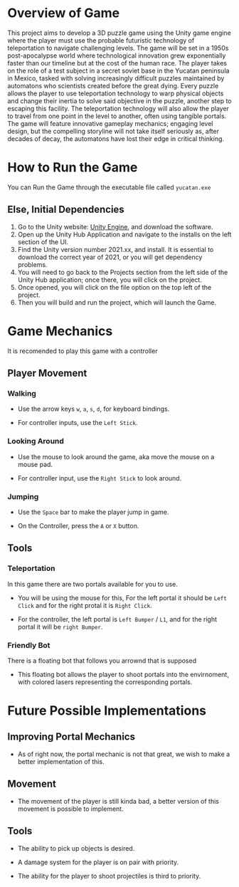 # Overview of Game
This project aims to develop a 3D puzzle game using the Unity game engine where the
player must use the probable futuristic technology of teleportation to navigate challenging levels.
The game will be set in a 1950s post-apocalypse world where technological innovation grew
exponentially faster than our timeline but at the cost of the human race. The player takes on the
role of a test subject in a secret soviet base in the Yucatan peninsula in Mexico, tasked with
solving increasingly difficult puzzles maintained by automatons who scientists created before
the great dying. Every puzzle allows the player to use teleportation technology to warp physical
objects and change their inertia to solve said objective in the puzzle, another step to escaping
this facility. The teleportation technology will also allow the player to travel from one point in the
level to another, often using tangible portals. The game will feature innovative gameplay
mechanics; engaging level design, but the compelling storyline will not take itself seriously as,
after decades of decay, the automatons have lost their edge in critical thinking.

# How to Run the Game

You can Run the Game through the executable file called `yucatan.exe`

## Else, Initial Dependencies
1. Go to the Unity website: [Unity Engine](https://unity.com/download ), and download the software.
2. Open up the Unity Hub Application and navigate to the installs on the left section of the UI.
3. Find the Unity version number 2021.xx, and install. It is essential to download the correct year of 2021, or you will get dependency problems.
4. You will need to go back to the Projects section from the left side of the Unity Hub application; once there, you will click on the project.
5. Once opened, you will click on the file option on the top left of the project.
6. Then you will build and run the project, which will launch the Game.

# Game Mechanics

It is recomended to play this game with a controller

## Player Movement

### Walking
 
- Use the arrow keys `w`, `a`, `s`, `d`, for keyboard bindings.

- For controller inputs, use the `Left Stick`.

### Looking Around

- Use the mouse to look around the game, aka move the mouse on a mouse pad.

- For controller input, use the `Right Stick` to look around.

### Jumping

- Use the `Space` bar to make the player jump in game.

- On the Controller, press the `A` or `X` button.

## Tools

### Teleportation

In this game there are two portals available for you to use.

- You will be using the mouse for this, For the left portal it should be `Left Click` and for the right protal it is `Right Click`.

- For the controller, the left portal is `Left Bumper` / `L1`, and for the right portal it will be `right Bumper`.

### Friendly Bot

There is a floating bot that follows you arrownd that is supposed

- This floating bot allows the player to shoot portals into the envirnoment, with colored lasers representing the corresponding portals.

# Future Possible Implementations

## Improving Portal Mechanics

- As of right now, the portal mechanic is not that great, we wish to make a better implementation of this.

## Movement

- The movement of the player is still kinda bad, a better version of this movement is possible to implement.

## Tools

- The ability to pick up objects is desired.

- A damage system for the player is on pair with priority.

- The ability for the player to shoot projectiles is third to priority.
